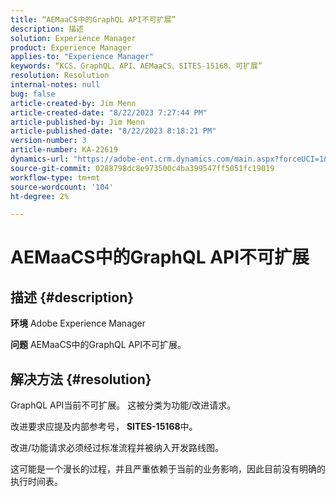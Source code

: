 ```yaml
---
title: “AEMaaCS中的GraphQL API不可扩展”
description: 描述
solution: Experience Manager
product: Experience Manager
applies-to: "Experience Manager"
keywords: “KCS、GraphQL、API、AEMaaCS、SITES-15168、可扩展”
resolution: Resolution
internal-notes: null
bug: false
article-created-by: Jim Menn
article-created-date: "8/22/2023 7:27:44 PM"
article-published-by: Jim Menn
article-published-date: "8/22/2023 8:18:21 PM"
version-number: 3
article-number: KA-22619
dynamics-url: "https://adobe-ent.crm.dynamics.com/main.aspx?forceUCI=1&pagetype=entityrecord&etn=knowledgearticle&id=005edef5-2141-ee11-bdf3-6045bd006239"
source-git-commit: 0288798dc8e973500c4ba399547ff5051fc19019
workflow-type: tm+mt
source-wordcount: '104'
ht-degree: 2%

---
```


# AEMaaCS中的GraphQL API不可扩展

## 描述 {#description}


<b>环境</b>
Adobe Experience Manager

<b>问题</b>
AEMaaCS中的GraphQL API不可扩展。


## 解决方法 {#resolution}


GraphQL API当前不可扩展。 这被分类为功能/改进请求。

改进要求应提及内部参考号， <b>SITES-15168</b>中。

改进/功能请求必须经过标准流程并被纳入开发路线图。

这可能是一个漫长的过程，并且严重依赖于当前的业务影响，因此目前没有明确的执行时间表。
